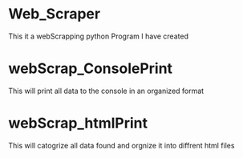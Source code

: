 # Web_Scraper
This it a webScrapping python Program I have created
# webScrap_ConsolePrint
This will print all data to the console in an organized format
# webScrap_htmlPrint
This will catogrize all data found and orgnize it into diffrent html files 
